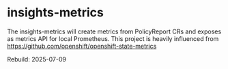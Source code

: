 # insights-metrics

The insights-metrics  will create metrics from PolicyReport CRs and exposes as metrics API for local Prometheus.
This project is heavily influenced from <https://github.com/openshift/openshift-state-metrics>

Rebuild: 2025-07-09
